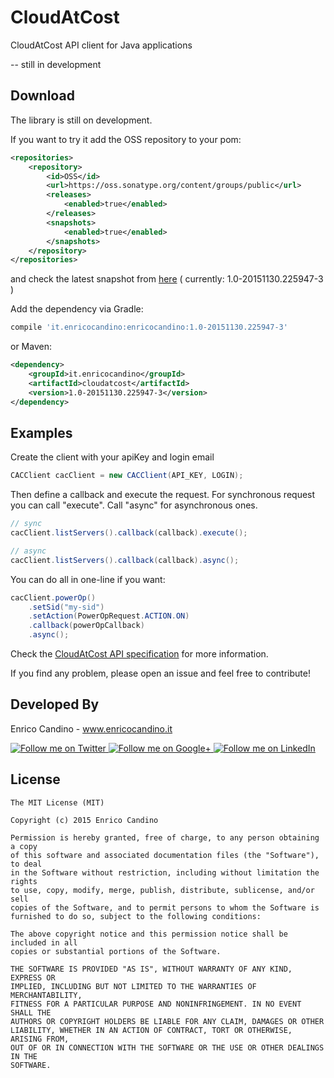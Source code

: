 CloudAtCost
=================

CloudAtCost API client for Java applications

-- still in development

Download
--------

The library is still on development.

If you want to try it add the OSS repository to your pom:

```xml
<repositories>
    <repository>
        <id>OSS</id>
        <url>https://oss.sonatype.org/content/groups/public</url>
        <releases>
            <enabled>true</enabled>
        </releases>
        <snapshots>
            <enabled>true</enabled>
        </snapshots>
    </repository>
</repositories>
```

and check the latest snapshot from [here](https://oss.sonatype.org/content/groups/public/it/enricocandino/cloudatcost/1.0-SNAPSHOT/) 
( currently: 1.0-20151130.225947-3 )

Add the dependency via Gradle:
```groovy
compile 'it.enricocandino:enricocandino:1.0-20151130.225947-3'
```
or Maven:
```xml
<dependency>
    <groupId>it.enricocandino</groupId>
    <artifactId>cloudatcost</artifactId>
    <version>1.0-20151130.225947-3</version>
</dependency>
```


Examples
--------

Create the client with your apiKey and login email
```java
CACClient cacClient = new CACClient(API_KEY, LOGIN);
```

Then define a callback and execute the request.
For synchronous request you can call "execute".
Call "async" for asynchronous ones.

```java
// sync
cacClient.listServers().callback(callback).execute();

// async
cacClient.listServers().callback(callback).async();
```

You can do all in one-line if you want:

```java
cacClient.powerOp()
    .setSid("my-sid")
    .setAction(PowerOpRequest.ACTION.ON)
    .callback(powerOpCallback)
    .async();
```

Check the [CloudAtCost API specification](https://github.com/cloudatcost/api) for more information.

If you find any problem, please open an issue and feel free to contribute!


Developed By
--------

Enrico Candino - www.enricocandino.it

<a href="https://twitter.com/enrichmann">
  <img alt="Follow me on Twitter"
       src="http://icons.iconarchive.com/icons/danleech/simple/96/twitter-icon.png" />
</a>
<a href="https://plus.google.com/+EnricoCandino">
  <img alt="Follow me on Google+"
       src="http://icons.iconarchive.com/icons/danleech/simple/96/google-plus-icon.png" />
</a>
<a href="https://it.linkedin.com/in/enrico-candino-78995553">
  <img alt="Follow me on LinkedIn"
       src="http://icons.iconarchive.com/icons/danleech/simple/96/linkedin-icon.png" />
</a>


License
--------

    The MIT License (MIT)

    Copyright (c) 2015 Enrico Candino

    Permission is hereby granted, free of charge, to any person obtaining a copy
    of this software and associated documentation files (the "Software"), to deal
    in the Software without restriction, including without limitation the rights
    to use, copy, modify, merge, publish, distribute, sublicense, and/or sell
    copies of the Software, and to permit persons to whom the Software is
    furnished to do so, subject to the following conditions:

    The above copyright notice and this permission notice shall be included in all
    copies or substantial portions of the Software.

    THE SOFTWARE IS PROVIDED "AS IS", WITHOUT WARRANTY OF ANY KIND, EXPRESS OR
    IMPLIED, INCLUDING BUT NOT LIMITED TO THE WARRANTIES OF MERCHANTABILITY,
    FITNESS FOR A PARTICULAR PURPOSE AND NONINFRINGEMENT. IN NO EVENT SHALL THE
    AUTHORS OR COPYRIGHT HOLDERS BE LIABLE FOR ANY CLAIM, DAMAGES OR OTHER
    LIABILITY, WHETHER IN AN ACTION OF CONTRACT, TORT OR OTHERWISE, ARISING FROM,
    OUT OF OR IN CONNECTION WITH THE SOFTWARE OR THE USE OR OTHER DEALINGS IN THE
    SOFTWARE.
    
